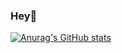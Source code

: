 ### Hey👋
[![Anurag's GitHub stats](https://github-readme-stats.vercel.app/api?username=eneller&hide=contribs)](https://github.com/anuraghazra/github-readme-stats)

<!--
**eneller/eneller** is a ✨ _special_ ✨ repository because its `README.md` (this file) appears on your GitHub profile.

Here are some ideas to get you started:

- 🔭 I’m currently working on ...
- 🌱 I’m currently learning ...
- 👯 I’m looking to collaborate on ...
- 🤔 I’m looking for help with ...
- 💬 Ask me about ...
- 📫 How to reach me: ...
- 😄 Pronouns: ...
- ⚡ Fun fact: ...
-->
